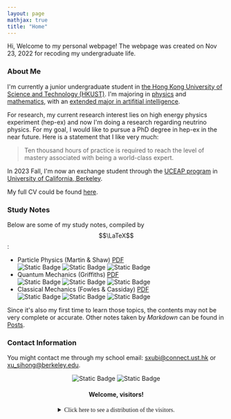 ```yaml
---
layout: page
mathjax: true
title: "Home"
---
```


Hi, Welcome to my personal webpage! The webpage was created on Nov 23, 2022 for recoding my undergraduate life.  

### About Me
I'm currently a junior undergraduate student in [the Hong Kong University of Science and Technology (HKUST)](https://hkust.edu.hk). I'm majoring in [physics](https://physics.ust.hk/) and [mathematics](https://www.math.hkust.edu.hk/), with an [extended major in artifitial intelligence](https://join.hkust.edu.hk/our-programs/extended-major-ai).

For research, my current research interest lies on high energy physics experiment (hep-ex) and now I'm doing a research regarding neutrino physics. For my goal, I would like to pursue a PhD degree in hep-ex in the near future. Here is a statement that I like very much:
> Ten thousand hours of practice is required to reach the level of mastery associated with being a world-class expert.

In 2023 Fall, I'm now an exchange student through the [UCEAP program](https://reciprocity.uceap.universityofcalifornia.edu/) in [University of California, Berkeley](https://www.berkeley.edu/).

My full CV could be found [here](https://sxubi.github.io/cv_June2023.pdf).

### Study Notes
Below are some of my study notes, compiled by $$\LaTeX$$:
* Particle Physics (Martin & Shaw) [PDF](https://sxubi.github.io/particle.pdf)  
  ![Static Badge](https://img.shields.io/badge/Category-Notes-blue) ![Static Badge](https://img.shields.io/badge/Subject-Physics-yellow) ![Static Badge](https://img.shields.io/badge/Updating-brown) 
* Quantum Mechanics (Griffiths) [PDF](https://sxubi.github.io/Quantum_Mechanics_Notes.pdf)  
  ![Static Badge](https://img.shields.io/badge/Category-Notes-blue) ![Static Badge](https://img.shields.io/badge/Subject-Physics-yellow) ![Static Badge](https://img.shields.io/badge/Completed-orange)
* Classical Mechanics (Fowles & Cassiday) [PDF](https://sxubi.github.io/CM.pdf)   
  ![Static Badge](https://img.shields.io/badge/Category-Notes-blue) ![Static Badge](https://img.shields.io/badge/Subject-Physics-yellow) ![Static Badge](https://img.shields.io/badge/Completed-orange)           

Since it's also my first time to learn those topics, the contents may not be very complete or accurate. Other notes taken by *Markdown* can be found in [Posts](https://sxubi.github.io/protectpre.md/).

### Contact Information
You might contact me through my school email: <sxubi@connect.ust.hk> or <xu_sihong@berkeley.edu>.      

<center><img alt="Static Badge" src="https://img.shields.io/badge/Created-2022%2F11%2F23-blue">
 <img alt="Static Badge" src="https://img.shields.io/badge/Last%2FUpdated-2023%2F09%2F21-blue">
</center>

#### <center>Welcome, visitors!</center>
<center><details><summary><font face = Avenir>Click here to see a distribution of the visitors.</font></summary>
<script type='text/javascript' id='clustrmaps' src='//cdn.clustrmaps.com/map_v2.js?cl=d4d4d4&w=301&t=m&d=-wIi8lRWum9T5wlMdFcNQgLl1ISyBlWlxtmNUJHtlZY&co=ffffff&cmo=0f4d92&cmn=0f4d92&ct=000000'></script>   
</details></center>
       

